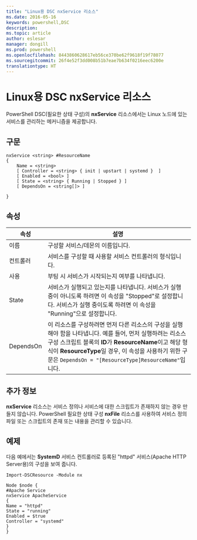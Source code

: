 ```yaml
---
title: "Linux용 DSC nxService 리소스"
ms.date: 2016-05-16
keywords: powershell,DSC
description: 
ms.topic: article
author: eslesar
manager: dongill
ms.prod: powershell
ms.openlocfilehash: 8443860628617eb56ce370be62f9618f19f78077
ms.sourcegitcommit: 26f4e52f3dd008b51b7eae7b634f0216eec6200e
translationtype: HT
---
```

# <a name="dsc-for-linux-nxservice-resource"></a>Linux용 DSC nxService 리소스

PowerShell DSC(필요한 상태 구성)의 **nxService** 리소스에서는 Linux 노드에 있는 서비스를 관리하는 메커니즘을 제공합니다.

## <a name="syntax"></a>구문

```
nxService <string> #ResourceName
{
    Name = <string>
    [ Controller = <string> { init | upstart | systemd }  ]
    [ Enabled = <bool> ]
    [ State = <string> { Running | Stopped } ]
    [ DependsOn = <string[]> ]

}
```

## <a name="properties"></a>속성
|  속성 |  설명 | 
|---|---|
| 이름| 구성할 서비스/데몬의 이름입니다.| 
| 컨트롤러| 서비스를 구성할 때 사용할 서비스 컨트롤러의 형식입니다.| 
| 사용| 부팅 시 서비스가 시작되는지 여부를 나타냅니다.| 
| State| 서비스가 실행되고 있는지를 나타냅니다. 서비스가 실행 중이 아니도록 하려면 이 속성을 "Stopped"로 설정합니다. 서비스가 실행 중이도록 하려면 이 속성을 "Running"으로 설정합니다.| 
| DependsOn | 이 리소스를 구성하려면 먼저 다른 리소스의 구성을 실행해야 함을 나타냅니다. 예를 들어, 먼저 실행하려는 리소스 구성 스크립트 블록의 **ID**가 **ResourceName**이고 해당 형식이 **ResourceType**일 경우, 이 속성을 사용하기 위한 구문은 `DependsOn = "[ResourceType]ResourceName"`입니다.| 


## <a name="additional-information"></a>추가 정보

**nxService** 리소스는 서비스 정의나 서비스에 대한 스크립트가 존재하지 않는 경우 만들지 않습니다. PowerShell 필요한 상태 구성 **nxFile** 리소스를 사용하여 서비스 정의 파일 또는 스크립트의 존재 또는 내용을 관리할 수 있습니다.

## <a name="example"></a>예제

다음 예에서는 **SystemD** 서비스 컨트롤러로 등록된 "httpd" 서비스(Apache HTTP Server용)의 구성을 보여 줍니다.

```
Import-DSCResource -Module nx 

Node $node {
#Apache Service
nxService ApacheService 
{
Name = "httpd"
State = "running"
Enabled = $true
Controller = "systemd"
}
}
```


